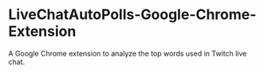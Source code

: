 # LiveChatAutoPolls-Google-Chrome-Extension
A Google Chrome extension to analyze the top words used in Twitch live chat.
